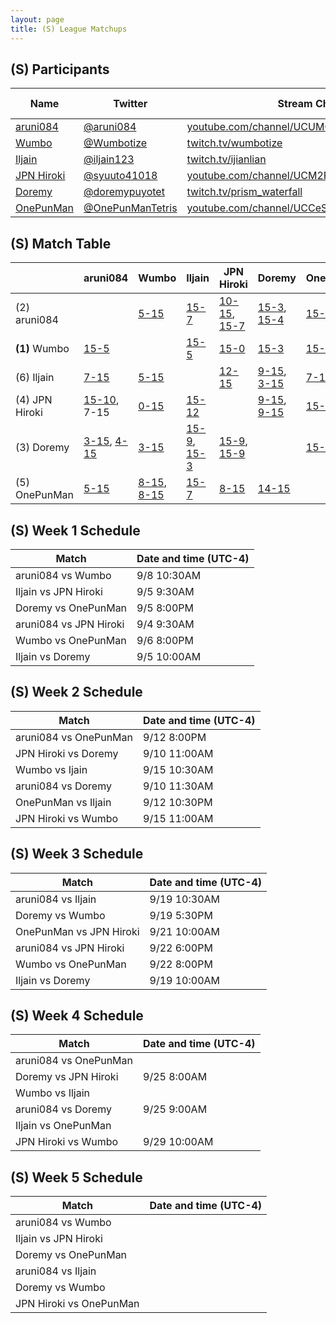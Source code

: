 ```yaml
---
layout: page
title: (S) League Matchups
---
```


## (S) Participants ##

<table>
  <thead>
    <tr>
      <th>Name</th>
      <th>Twitter</th>
      <th>Stream Channel</th>
	  <th>Sprint Time</th>
	  <th>Rating</th>
    </tr>
  </thead>
  <tbody>
    <tr>
      <td><a href="https://steamcommunity.com/profiles/76561198293462529/">aruni084</a></td>
      <td><a href="https://twitter.com/aruni084">@aruni084</a></td>
      <td><a href="https://www.youtube.com/channel/UCUMQUo-IkhoBvL2_QIayHLQ">youtube.com/channel/UCUMQUo-IkhoBvL2_QIayHLQ</a></td>
      <td>37</td>
      <td>15000</td>
    </tr>
    <tr>
      <td><a href="https://steamcommunity.com/profiles/76561198265058335/">Wumbo</a></td>
      <td><a href="https://twitter.com/Wumbotize">@Wumbotize</a></td>
      <td><a href="https://www.twitch.tv/wumbotize">twitch.tv/wumbotize</a></td>
      <td>38</td>
      <td>50000</td>
    </tr>
    <tr>
      <td><a href="https://steamcommunity.com/profiles/76561198370403800/">Iljain</a></td>
      <td><a href="https://twitter.com/iljain123">@iljain123</a></td>
      <td><a href="https://www.twitch.tv/ijianlian">twitch.tv/ijianlian</a></td>
      <td>46</td>
      <td>18000</td>
    </tr>
    <tr>
      <td><a href="https://steamcommunity.com/profiles/76561198812292527/">JPN Hiroki</a></td>
      <td><a href="https://twitter.com/syuuto41018">@syuuto41018</a></td>
      <td><a href="https://www.youtube.com/channel/UCM2REfYwxv3yaKhc4aMbEyg">youtube.com/channel/UCM2REfYwxv3yaKhc4aMbEyg</a></td>
      <td>-</td>
      <td>-</td>
    </tr>
    <tr>
      <td><a href="https://steamcommunity.com/id/doorenemy/">Doremy</a></td>
      <td><a href="https://twitter.com/doremypuyotet">@doremypuyotet</a></td>
      <td><a href="https://www.twitch.tv/prism_waterfall">twitch.tv/prism_waterfall</a></td>
      <td>38.96</td>
      <td>23383</td>
    </tr>
    <tr>
      <td><a href="https://steamcommunity.com/id/allspecifiedurlsarealreadyinuse">OnePunMan</a></td>
      <td><a href="https://twitter.com/OnePunManTetris">@OnePunManTetris</a></td>
      <td><a href="https://www.youtube.com/channel/UCCeSjd7DLJJKxJXf4vEzdzA">youtube.com/channel/UCCeSjd7DLJJKxJXf4vEzdzA</a></td>
      <td>45.9</td>
      <td>11000</td>
    </tr>
  </tbody>
</table>

## (S) Match Table ##

<table>
  <thead>
    <tr>
      <th> </th>
      <th>aruni084</th>
      <th>Wumbo</th>
      <th>Iljain</th>
      <th>JPN Hiroki</th>
      <th>Doremy</th>
      <th>OnePunMan</th>
      <th>W-L</th>
      <th>Pt. Diff</th>
    </tr>
  </thead>
  <tbody>
    <tr>
      <td>(2) aruni084</td>
      <td> </td> <!--aruni084-->
      <td><a href="https://www.youtube.com/watch?v=qKYK9_kb6WY">5-15</a></td> <!--Wumbo-->
      <td><a href="https://www.youtube.com/watch?v=rjMFhbLlwKY">15-7</a></td> <!--Iljain-->
      <td><a href="https://www.youtube.com/watch?v=iydY_hdv6ew">10-15</a>, <a href="https://www.youtube.com/watch?v=MK3XloEnAlc">15-7</a></td> <!--JPN Hiroki-->
      <td><a href="https://www.youtube.com/watch?v=z7lDjx8Fq88">15-3</a>, <a href="https://www.youtube.com/watch?v=os0GPa-3NlE">15-4</a></td> <!--Doremy-->
      <td><a href="https://www.youtube.com/watch?v=Iz5ABh_rU8A">15-5</a></td> <!--OnePunMan-->
      <td>5-2</td>
      <td>+34</td>
    </tr>
    <tr>
      <td><b>(1)</b> Wumbo</td>
      <td><a href="https://www.youtube.com/watch?v=qotFvwWxxVA">15-5</a></td> <!--aruni084-->
      <td> </td> <!--Wumbo-->
      <td><a href="https://www.youtube.com/watch?v=HtIIanuMH2M">15-5</a></td> <!--Iljain-->
      <td><a href="https://www.youtube.com/watch?v=FE_h4XKuET8">15-0</a></td> <!--JPN Hiroki-->
      <td><a href="https://youtu.be/CtYvv8lD_rE">15-3</a></td> <!--Doremy-->
      <td><a href="https://www.youtube.com/watch?v=1Y2pgxU9J_o">15-8</a>, <a href="https://www.youtube.com/watch?v=-FXJ0-QZ4Us">15-8</a></td> <!--OnePunMan-->
      <td>6-0</td>
      <td>+61</td>
    </tr>
    <tr>
      <td>(6) Iljain</td>
      <td><a href="https://www.youtube.com/watch?v=rjMFhbLlwKY">7-15</a></td> <!--aruni084-->
      <td><a href="https://www.youtube.com/watch?v=HtIIanuMH2M">5-15</a></td> <!--Wumbo-->
      <td> </td> <!--Iljain-->
      <td><a href="https://www.youtube.com/watch?v=dbaLugnvI_o">12-15</a></td> <!--JPN Hiroki-->
      <td><a href="https://www.twitch.tv/videos/306206040">9-15</a>, <a href="https://www.twitch.tv/videos/312042509">3-15</a></td> <!--Doremy-->
      <td><a href="https://www.youtube.com/watch?v=FdJ__p1ySBs">7-15</a></td> <!--OnePunMan-->
      <td>0-6</td>
      <td>-47</td>
    </tr>
    <tr>
      <td>(4) JPN Hiroki</td>
      <td><a href="https://www.youtube.com/watch?v=8GlOelO5wN4">15-10</a>, 7-15</td> <!--aruni084-->
      <td><a href="https://www.youtube.com/watch?v=51MElDqw05o">0-15</a></td> <!--Wumbo-->
      <td><a href="https://www.youtube.com/watch?v=dbaLugnvI_o">15-12</a></td> <!--Iljain-->
      <td> </td> <!--JPN Hiroki-->
      <td><a href="https://www.youtube.com/watch?v=KD-vkt7uQIE">9-15</a>, <a href="https://youtu.be/Cfzy_tZi12I">9-15</a></td> <!--Doremy-->
      <td><a href="https://youtu.be/9u4ME1_KivQ">15-8</a></td> <!--OnePunMan-->
      <td>3-4</td>
      <td>-27</td>
    </tr>
    <tr>
      <td>(3) Doremy</td>
      <td><a href="https://www.youtube.com/watch?v=z7lDjx8Fq88">3-15</a>, <a href="https://www.twitch.tv/videos/314526661">4-15</a></td> <!--aruni084-->
      <td><a href="https://www.twitch.tv/videos/312201703">3-15</a></td> <!--Wumbo-->
      <td><a href="https://www.twitch.tv/videos/306206040">15-9</a>, <a href="https://www.twitch.tv/videos/312042509">15-3</a></td> <!--Iljain-->
      <td><a href="https://www.twitch.tv/videos/308329179">15-9</a>, <a href="https://www.twitch.tv/videos/314526661">15-9</a></td> <!--JPN Hiroki-->
      <td> </td> <!--Doremy-->
      <td><a href="https://www.youtube.com/watch?v=BNU1lf2Gpqo">15-14</a></td> <!--OnePunMan-->
      <td>5-3</td>
      <td>-4</td>
    </tr>
    <tr>
      <td>(5) OnePunMan</td>
      <td><a href="https://www.youtube.com/watch?v=LzIs7W7JdYg">5-15</a></td> <!--aruni084-->
      <td><a href="https://www.youtube.com/watch?v=0PKaTpgU1Bw">8-15</a>, <a href="https://www.youtube.com/watch?v=-FXJ0-QZ4Us">8-15</a></td> <!--Wumbo-->
      <td><a href="https://www.youtube.com/watch?v=FdJ__p1ySBs">15-7</a></td> <!--Iljain-->
      <td><a href="https://youtu.be/9u4ME1_KivQ">8-15</a></td> <!--JPN Hiroki-->
      <td><a href="https://www.youtube.com/watch?v=W0ncq8kvqMw">14-15</a></td> <!--Doremy-->
      <td> </td> <!--OnePunMan-->
      <td>1-5</td>
      <td>-24</td>
    </tr>
  </tbody>
</table>

## (S) Week 1 Schedule ##

<table>
  <thead>
    <tr>
      <th>Match</th>
      <th>Date and time (UTC-4)</th>
    </tr>
  </thead>
  <tbody>
    <tr>
      <td>aruni084 vs Wumbo</td>
      <td>9/8 10:30AM</td>
    </tr>
    <tr>
      <td>Iljain vs JPN Hiroki</td>
      <td>9/5 9:30AM</td>
    </tr>
    <tr>
      <td>Doremy vs OnePunMan</td>
      <td>9/5 8:00PM</td>
    </tr>
    <tr>
      <td>aruni084 vs JPN Hiroki</td>
      <td>9/4 9:30AM</td>
    </tr>
    <tr>
      <td>Wumbo vs OnePunMan</td>
      <td>9/6 8:00PM</td>
    </tr>
    <tr>
      <td>Iljain vs Doremy</td>
      <td>9/5 10:00AM</td>
    </tr>
  </tbody>
</table>

## (S) Week 2 Schedule ##

<table>
  <thead>
    <tr>
      <th>Match</th>
      <th>Date and time (UTC-4)</th>
    </tr>
  </thead>
  <tbody>
    <tr>
      <td>aruni084 vs OnePunMan</td>
      <td>9/12 8:00PM</td>
    </tr>
    <tr>
      <td>JPN Hiroki vs Doremy</td>
      <td>9/10 11:00AM</td>
    </tr>
    <tr>
      <td>Wumbo vs Ijain</td>
      <td>9/15 10:30AM</td>
    </tr>
    <tr>
      <td>aruni084 vs Doremy</td>
      <td>9/10 11:30AM</td>
    </tr>
    <tr>
      <td>OnePunMan vs Iljain</td>
      <td>9/12 10:30PM</td>
    </tr>
    <tr>
      <td>JPN Hiroki vs Wumbo</td>
      <td>9/15 11:00AM</td>
    </tr>
  </tbody>
</table>

## (S) Week 3 Schedule ##

<table>
  <thead>
    <tr>
      <th>Match</th>
      <th>Date and time (UTC-4)</th>
    </tr>
  </thead>
  <tbody>
    <tr>
      <td>aruni084 vs Iljain</td>
      <td>9/19 10:30AM</td>
    </tr>
    <tr>
      <td>Doremy vs Wumbo</td>
      <td>9/19 5:30PM</td>
    </tr>
    <tr>
      <td>OnePunMan vs JPN Hiroki</td>
      <td>9/21 10:00AM</td>
    </tr>
    <tr>
      <td>aruni084 vs JPN Hiroki</td>
      <td>9/22 6:00PM</td>
    </tr>
    <tr>
      <td>Wumbo vs OnePunMan</td>
      <td>9/22 8:00PM</td>
    </tr>
    <tr>
      <td>Iljain vs Doremy</td>
      <td>9/19 10:00AM</td>
    </tr>
  </tbody>
</table>

## (S) Week 4 Schedule ##

<table>
  <thead>
    <tr>
      <th>Match</th>
      <th>Date and time (UTC-4)</th>
    </tr>
  </thead>
  <tbody>
    <tr>
      <td>aruni084 vs OnePunMan</td>
      <td></td>
    </tr>
    <tr>
      <td>Doremy vs JPN Hiroki</td>
      <td>9/25 8:00AM</td>
    </tr>
    <tr>
      <td>Wumbo vs Iljain</td>
      <td></td>
    </tr>
    <tr>
      <td>aruni084 vs Doremy</td>
      <td>9/25 9:00AM</td>
    </tr>
    <tr>
      <td>Iljain vs OnePunMan</td>
      <td></td>
    </tr>
    <tr>
      <td>JPN Hiroki vs Wumbo</td>
      <td>9/29 10:00AM</td>
    </tr>
  </tbody>
</table>

## (S) Week 5 Schedule ##

<table>
  <thead>
    <tr>
      <th>Match</th>
      <th>Date and time (UTC-4)</th>
    </tr>
  </thead>
  <tbody>
    <tr>
      <td>aruni084 vs Wumbo</td>
      <td></td>
    </tr>
    <tr>
      <td>Iljain vs JPN Hiroki</td>
      <td></td>
    </tr>
    <tr>
      <td>Doremy vs OnePunMan</td>
      <td></td>
    </tr>
    <tr>
      <td>aruni084 vs Iljain</td>
      <td></td>
    </tr>
    <tr>
      <td>Doremy vs Wumbo</td>
      <td></td>
    </tr>
    <tr>
      <td>JPN Hiroki vs OnePunMan</td>
      <td></td>
    </tr>
  </tbody>
</table>
